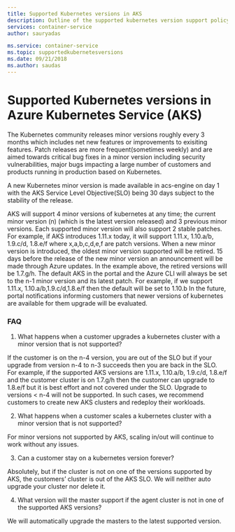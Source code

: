 ```yaml
---
title: Supported Kubernetes versions in AKS
description: Outline of the supported kubernetes version support policy in Azure Kubernetes Service (AKS)
services: container-service
author: sauryadas

ms.service: container-service
ms.topic: supportedkubernetesversions
ms.date: 09/21/2018
ms.author: saudas
---
```


# Supported Kubernetes versions in Azure Kubernetes Service (AKS)

The Kubernetes community releases minor versions roughly every 3 months which includes net new features or improvements to 
exisiting features. Patch releases are more frequent(sometimes weekly) and are aimed towards critical bug fixes in a minor version 
including security vulnerabilities, major bugs impacting a large number of customers and products running in production based on Kubernetes. 

A new Kubernetes minor version is made available in acs-engine on day 1 with the AKS Service Level Objective(SLO) being 30 days subject to the stability of the release.

AKS will support 4 minor versions of kubernetes at any time; the current minor version (n) (which is the latest version released) and 3 previous minor versions. Each supported minor version will also support 2 stable patches. For example, if AKS introduces 1.11.x today, it will support 1.11.x, 1.10.a/b, 1.9.c/d, 1.8.e/f where x,a,b,c,d,e,f are patch versions. 
When a new minor version is introduced, the oldest minor version supported will be retired. 15 days before the release of the new minor version an announcement will be made through Azure updates. In the example above, the retired versions will be 1.7.g/h.
The default AKS in the portal and the Azure CLI will always be set to the n-1 minor version and its latest patch. For example, if we support 1.11.x, 1.10.a/b,1.9.c/d,1.8.e/f then the default will be set to 1.10.b
In the future, portal notifications informing customers that newer versions of kubernetes are available for them upgrade will be evaluated. 

### FAQ

1)	What happens when a customer upgrades a kubernetes cluster with a minor version that is not supported?

If the customer is on the n-4 version, you are out of the SLO but if your upgrade from version n-4 to n-3 succeeds then you are back in the SLO. For example, if the supported AKS versions are 1.11.x, 1.10.a/b, 1.9.c/d, 1.8.e/f and the customer cluster is on 1.7.g/h then the customer can upgrade to 1.8.e/f but it is best effort and not covered under the SLO. Upgrade to versions < n-4 will not be supported. In such cases, we recommend customers to create new AKS clusters and redeploy their workloads.

2)	What happens when a customer scales a kubernetes cluster with a minor version that is not supported?

For minor versions not supported by AKS, scaling in/out will continue to work without any issues. 

3)	Can a customer stay on a kubernetes version forever?

Absolutely, but if the cluster is not on one of the versions supported by AKS, the customers’ cluster is out of the AKS SLO. We will neither auto upgrade your cluster nor delete it.

4)	What version will the master support if the agent cluster is not in one of the supported AKS versions?

We will automatically upgrade the masters to the latest supported version. 
